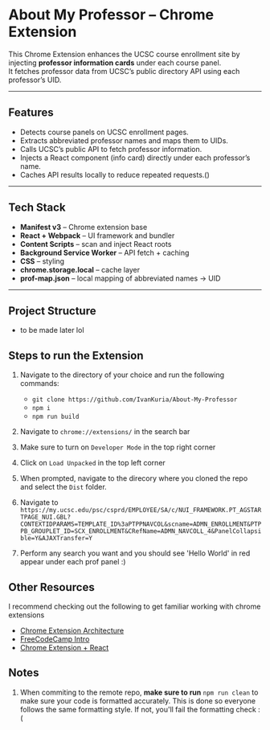 # About My Professor – Chrome Extension

This Chrome Extension enhances the UCSC course enrollment site by injecting **professor information cards** under each course panel.  
It fetches professor data from UCSC’s public directory API using each professor’s UID.

---

## Features

- Detects course panels on UCSC enrollment pages.
- Extracts abbreviated professor names and maps them to UIDs.
- Calls UCSC’s public API to fetch professor information.
- Injects a React component (info card) directly under each professor’s name.
- Caches API results locally to reduce repeated requests.()

---

## Tech Stack

- **Manifest v3** – Chrome extension base
- **React + Webpack** – UI framework and bundler
- **Content Scripts** – scan and inject React roots
- **Background Service Worker** – API fetch + caching
- **CSS** – styling
- **chrome.storage.local** – cache layer
- **prof-map.json** – local mapping of abbreviated names → UID

---

## Project Structure

- to be made later lol

## Steps to run the Extension

1. Navigate to the directory of your choice and run the following commands:
   - `git clone https://github.com/IvanKuria/About-My-Professor`
   - `npm i`
   - `npm run build`

2. Navigate to `chrome://extensions/` in the search bar
3. Make sure to turn on `Developer Mode` in the top right corner
4. Click on `Load Unpacked` in the top left corner
5. When prompted, navigate to the direcory where you cloned the repo and select the `Dist` folder.
6. Navigate to `https://my.ucsc.edu/psc/csprd/EMPLOYEE/SA/c/NUI_FRAMEWORK.PT_AGSTARTPAGE_NUI.GBL?CONTEXTIDPARAMS=TEMPLATE_ID%3aPTPPNAVCOL&scname=ADMN_ENROLLMENT&PTPPB_GROUPLET_ID=SCX_ENROLLMENT&CRefName=ADMN_NAVCOLL_4&PanelCollapsible=Y&AJAXTransfer=Y`
7. Perform any search you want and you should see 'Hello World' in red appear under each prof panel :)

## Other Resources

I recommend checking out the following to get familiar working with chrome extensions

- [Chrome Extension Architecture](https://youtu.be/TRwYaZPJ0h8?si=d9pQA1qZT-87j-Ap)
- [FreeCodeCamp Intro](https://youtu.be/0n809nd4Zu4?si=6lfGnFvhqnSIX1A1)
- [Chrome Extension + React](https://youtu.be/GGi7Brsf7js?si=xrqKeF2iaKOHw4Mz)

## Notes

1. When commiting to the remote repo, **make sure to run** `npm run clean` to make sure your code is formatted accurately. This is done so everyone follows the same formatting style. If not, you'll fail the formatting check :(
